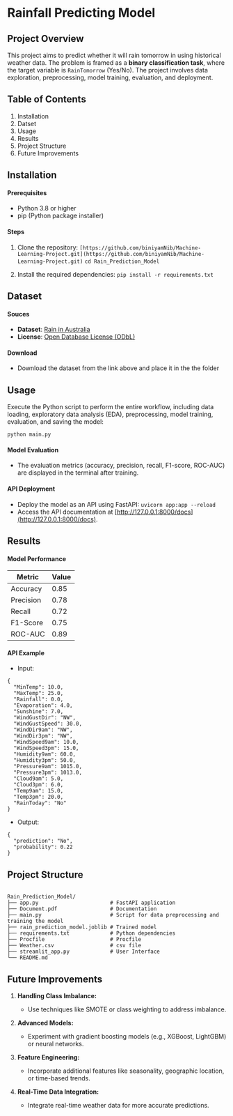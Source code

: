 # Rainfall Predicting Model

## Project Overview

This project aims to predict whether it will rain tomorrow in using historical weather data. The problem is framed as a **binary classification task**, where the target variable is `RainTomorrow` (Yes/No). The project involves data exploration, preprocessing, model training, evaluation, and deployment.

## Table of Contents

 1. Installation
 2. Datset
 3. Usage
    <!-- - Exploratory Data Analysis (EDA)
    - Data Preprocessing
    - Model Traning
    - Model Evaluation
    - API Deployment -->
 4. Results
 5. Project Structure
 6. Future Improvements


 ## Installation

 #### Prerequisites

 - Python 3.8 or higher
 - pip (Python package installer)

 #### Steps

 1. Clone the repository:
   `[https://github.com/biniyamNib/Machine-Learning-Project.git](https://github.com/biniyamNib/Machine-Learning-Project.git)`
    `cd Rain_Prediction_Model`

 2. Install the required dependencies:
   `pip install -r requirements.txt`
  
## Dataset

  #### Souces
   - **Dataset**: [Rain in Australia](https://www.kaggle.com/jsphyg/weather-dataset-rattle-package)
   - **License**: [Open Database License (ODbL)](https://opendatacommons.org/licenses/odbl/)
  #### Download
  - Download the dataset from the link above and place it in the the folder

## Usage

 Execute the Python script to perform the entire workflow, including data loading, exploratory data analysis (EDA), preprocessing, model training, evaluation, and saving the model:

 `python main.py`

 #### Model Evaluation

 - The evaluation metrics (accuracy, precision, recall, F1-score, ROC-AUC) are displayed in the terminal after training.

 #### API Deployment

 - Deploy the model as an API using FastAPI:
 `uvicorn app:app --reload`
 - Access the API documentation at [http://127.0.0.1:8000/docs](http://127.0.0.1:8000/docs).

## Results

#### Model Performance

| Metric	| Value |
| --------- | ----- |
| Accuracy	| 0.85  |
| Precision	| 0.78  |
| Recall	| 0.72  |
| F1-Score	| 0.75  |
| ROC-AUC	| 0.89  |

#### API Example

- Input:

```  
{
  "MinTemp": 10.0,
  "MaxTemp": 25.0,
  "Rainfall": 0.0,
  "Evaporation": 4.0,
  "Sunshine": 7.0,
  "WindGustDir": "NW",
  "WindGustSpeed": 30.0,
  "WindDir9am": "NW",
  "WindDir3pm": "NW",
  "WindSpeed9am": 10.0,
  "WindSpeed3pm": 15.0,
  "Humidity9am": 60.0,
  "Humidity3pm": 50.0,
  "Pressure9am": 1015.0,
  "Pressure3pm": 1013.0,
  "Cloud9am": 5.0,
  "Cloud3pm": 6.0,
  "Temp9am": 15.0,
  "Temp3pm": 20.0,
  "RainToday": "No"
}

```

- Output:
```
{
  "prediction": "No",
  "probability": 0.22
}

```

## Project Structure

```

Rain_Prediction_Model/
├── app.py                       # FastAPI application   
├── Document.pdf                 # Documentation
├── main.py                      # Script for data preprocessing and training the model
├── rain_prediction_model.joblib # Trained model
├── requirements.txt             # Python dependencies
├── Procfile                     # Procfile
├── Weather.csv                  # csv file
├── streamlit_app.py             # User Interface
└── README.md  

```

## Future Improvements

1. **Handling Class Imbalance:**
 
   - Use techniques like SMOTE or class weighting to address imbalance.

2. **Advanced Models:**

   - Experiment with gradient  boosting models (e.g., XGBoost, LightGBM) or neural networks.

3. **Feature Engineering:**

   - Incorporate additional features like seasonality, geographic location, or time-based trends.

4. **Real-Time Data Integration:**

   - Integrate real-time weather data for more accurate predictions.

